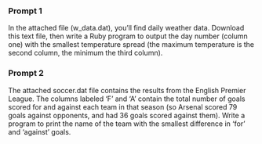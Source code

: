 ### Prompt 1
In the attached file (w_data.dat), you’ll find daily weather data. Download this text file, then write a Ruby program to output the day number (column one) with the smallest temperature spread (the maximum temperature is the second column, the minimum the third column).

### Prompt 2
The attached soccer.dat file contains the results from the English Premier League. The columns labeled ‘F’ and ‘A’ contain the total number of goals scored for and against each team in that season (so Arsenal scored 79 goals against opponents, and had 36 goals scored against them). Write a program to print the name of the team with the smallest difference in ‘for’ and ‘against’ goals.